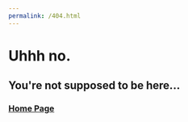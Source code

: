 ```yaml
---
permalink: /404.html
---
```


# **Uhhh no.**

## You're not supposed to be here...

### [Home Page](https://www.riehl.me/)